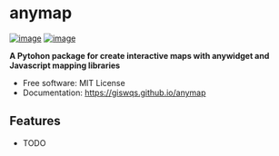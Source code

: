 # anymap


[![image](https://img.shields.io/pypi/v/anymap.svg)](https://pypi.python.org/pypi/anymap)
[![image](https://img.shields.io/conda/vn/conda-forge/anymap.svg)](https://anaconda.org/conda-forge/anymap)


**A Pytohon package for create interactive maps with anywidget and Javascript mapping libraries**


-   Free software: MIT License
-   Documentation: https://giswqs.github.io/anymap


## Features

-   TODO
